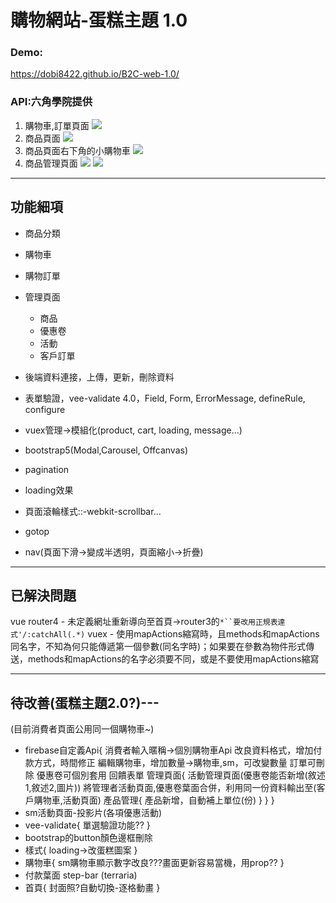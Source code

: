 # 購物網站-蛋糕主題 1.0
### Demo:
https://dobi8422.github.io/B2C-web-1.0/
### API:六角學院提供

1. 購物車,訂單頁面
![](https://i.postimg.cc/CKwGt56d/0.png)
2. 商品頁面
![](https://i.postimg.cc/m2wC9Brs/1.png)
3. 商品頁面右下角的小購物車
![](https://i.postimg.cc/Y9YmCwPT/2.png)
4. 商品管理頁面
![](https://i.postimg.cc/VNbJK8z5/3.png)
![](https://i.postimg.cc/LXp8vgy0/4.png)


---
## 功能細項
* 商品分類
* 購物車
* 購物訂單
* 管理頁面
  * 商品
  * 優惠卷
  * 活動
  * 客戶訂單
* 後端資料連接，上傳，更新，刪除資料
* 表單驗證，vee-validate 4.0，Field, Form, ErrorMessage, defineRule, configure
* vuex管理->模組化(product, cart, loading, message...)

* bootstrap5(Modal,Carousel, Offcanvas)
* pagination
* loading效果
* 頁面滾輪樣式::-webkit-scrollbar...
* gotop
* nav(頁面下滑->變成半透明，頁面縮小->折疊)

---
## 已解決問題
vue router4 - 未定義網址重新導向至首頁->router3的`*``要改用正規表達式'/:catchAll(.*)`
vuex - 使用mapActions縮寫時，且methods和mapActions同名字，不知為何只能傳遞第一個參數(同名字時)；如果要在參數為物件形式傳送，methods和mapActions的名字必須要不同，或是不要使用mapActions縮寫

---
## 待改善(蛋糕主題2.0?)---
(目前消費者頁面公用同一個購物車~)
* firebase自定義Api{
    消費者輸入暱稱->個別購物車Api
    改良資料格式，增加付款方式，時間修正
    編輯購物車，增加數量->購物車,sm，可改變數量
    訂單可刪除
    優惠卷可個別套用
    回饋表單
    管理頁面{
      活動管理頁面(優惠卷能否新增(敘述1,敘述2,圖片))
      將管理者活動頁面,優惠卷葉面合併，利用同一份資料輸出至(客戶購物車,活動頁面)
      產品管理{ 產品新增，自動補上單位(份) }
    }
  }
* sm活動頁面-投影片(各項優惠活動)
* vee-validate{ 單選驗證功能?? }
* bootstrap的button顏色邊框刪除
* 樣式{ loading->改蛋糕圖案 }
* 購物車{
    sm購物車顯示數字改良???畫面更新容易當機，用prop??
  }
* 付款葉面 step-bar (terraria)
* 首頁{ 封面照?自動切換-逐格動畫 }
